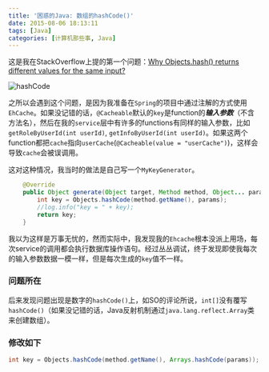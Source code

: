 ```yaml
---
title: '困惑的Java: 数组的hashCode()'
date: 2015-08-06 18:13:11
tags: [Java]
categories: [计算机那些事, Java]
---
```

这是我在StackOverflow上提的第一个问题：[Why Objects.hash() returns different values for the same input?](http://stackoverflow.com/questions/29955291/why-objects-hash-returns-different-values-for-the-same-input)

<!-- more -->
![hashCode](/img/blog/hashcode.png "hashCode")    

之所以会遇到这个问题，是因为我准备在`Spring`的项目中通过注解的方式使用`EhCache`。如果没记错的话，`@Cacheable`默认的`key`是function的***输入参数***（不含方法名），然后在我的`service`层中有许多的functions有同样的输入参数，比如`getRoleByUserId(int userId)`, `getInfoByUserId(int userId)`。如果这两个function都把`cache`指向`userCache`(`@Cacheable(value = "userCache")`)，这样会导致`cache`会被误调用。

这对这种情况，我当时的做法是自己写一个`MyKeyGenerator`。   
```Java
    @Override
    public Object generate(Object target, Method method, Object... params) {
        int key = Objects.hashCode(method.getName(), params);
        //log.info("key = " + key);
        return key;
    }
```

我以为这样是万事无忧的，然而实际中，我发现我的`Ehcache`根本没派上用场，每次service的调用都会执行数据库操作语句。经过丛丛调试，终于发现即使我每次的输入参数数据一模一样，但是每次生成的`key`值不一样。

### 问题所在
后来发现问题出现是数字的`hashCode()`上，如SO的评论所说，`int[]`没有覆写`hashCode()`（如果没记错的话，Java反射机制通过`java.lang.reflect.Array`类来创建数组）。

### 修改如下
```Java
int key = Objects.hashCode(method.getName(), Arrays.hashCode(params));
```

